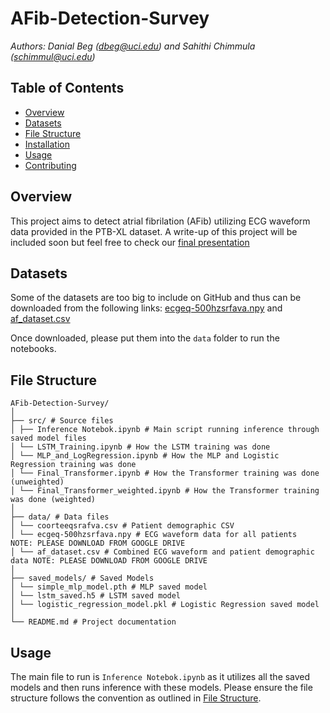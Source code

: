 # AFib-Detection-Survey
*Authors: Danial Beg (dbeg@uci.edu) and Sahithi Chimmula (schimmul@uci.edu)*

## Table of Contents
- [Overview](#overview)
- [Datasets](#datasets)
- [File Structure](#file-structure)
- [Installation](#installation)
- [Usage](#usage)
- [Contributing](#contributing)

## Overview
This project aims to detect atrial fibrilation (AFib) utilizing ECG waveform data provided in the PTB-XL dataset. A write-up of this project will be included soon but feel free to check our [final presentation](https://docs.google.com/presentation/d/11tC2UQEtE6XmAJ3CLjxVw6vJAPjzYQzvVvH-oDwDBV0/edit?usp=sharing)

## Datasets
Some of the datasets are too big to include on GitHub and thus can be downloaded from the following links: [ecgeq-500hzsrfava.npy](https://drive.google.com/file/d/1Ah1yqVCcW7cpN0mRJX9px1NWpYygi6CG/view?usp=share_link) and [af_dataset.csv](https://drive.google.com/file/d/1fErgzku6iusVsB5RxPjy4pKiCeOhbFFA/view?usp=share_link)

Once downloaded, please put them into the `data` folder to run the notebooks.

## File Structure
```
AFib-Detection-Survey/
│
├── src/ # Source files
│ ├── Inference Notebok.ipynb # Main script running inference through saved model files
│ └── LSTM_Training.ipynb # How the LSTM training was done
│ └── MLP_and_LogRegression.ipynb # How the MLP and Logistic Regression training was done
│ └── Final_Transformer.ipynb # How the Transformer training was done (unweighted)
│ └── Final_Transformer_weighted.ipynb # How the Transformer training was done (weighted)
│
├── data/ # Data files
│ └── coorteeqsrafva.csv # Patient demographic CSV
│ └── ecgeq-500hzsrfava.npy # ECG waveform data for all patients  NOTE: PLEASE DOWNLOAD FROM GOOGLE DRIVE
│ └── af_dataset.csv # Combined ECG waveform and patient demographic data NOTE: PLEASE DOWNLOAD FROM GOOGLE DRIVE
│
├── saved_models/ # Saved Models
│ └── simple_mlp_model.pth # MLP saved model
│ └── lstm_saved.h5 # LSTM saved model
│ └── logistic_regression_model.pkl # Logistic Regression saved model
│
└── README.md # Project documentation
```

## Usage
The main file to run is `Inference Notebok.ipynb` as it utilizes all the saved models and then runs inference with these models. Please ensure the file structure follows the convention as outlined in [File Structure](#file-structure).
